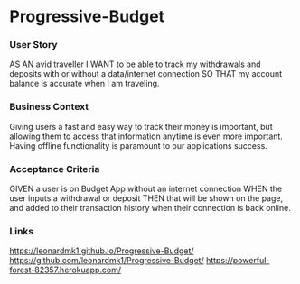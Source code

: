 # Progressive-Budget

### User Story

AS AN avid traveller I WANT to be able to track my withdrawals and deposits with or without a data/internet connection
SO THAT my account balance is accurate when I am traveling.

### Business Context

Giving users a fast and easy way to track their money is important, but allowing them to access that information anytime is even more important. Having offline functionality is paramount to our applications success.

### Acceptance Criteria

GIVEN a user is on Budget App without an internet connection
WHEN the user inputs a withdrawal or deposit
THEN that will be shown on the page, and added to their transaction history when their connection is back online.

### Links

 https://leonardmk1.github.io/Progressive-Budget/
 https://github.com/leonardmk1/Progressive-Budget/
 https://powerful-forest-82357.herokuapp.com/